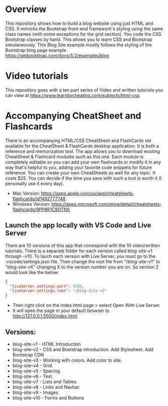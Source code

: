 # Overview
This repository shows how to build a blog website using just HTML and CSS. It mimicks the Bootstrap front-end framework's styling using the same class names (with some exceptions for the grid section). You code the CSS Bootstrap classes by hand. This allows you to learn CSS and Bootstrap simulaneously. This Blog Site example mostly follows the styling of the Bootstrap blog page example https://getbootstrap.com/docs/5.2/examples/blog

# Video tutorials
This repository goes with a ten part series of Video and written tutorials you can view at https://www.learnbycheating.com/subjects/html-css. 

# Accompanying CheatSheet and Flashcards
There is an accompanying  HTML/CSS CheatSheet and FlashCards set available for the CheatSheet & FlashCards desktop application. It is both a reference and memorization tool. The app allows you to download existing CheatSheet & Flashcard modules such as this one. Each module is completely editable so you can add your own flashcards or modify it in any way that's helpful to you, adding your favorite code snippets for future reference. You can create your own CheatSheets as well for any topic. It costs $25. You can decide if the time you save with such a tool is worth it (I personally use it every day).
* Mac Version: https://apps.apple.com/us/app/cheatsheets-flashcards/id1492777748
* Windows Version: https://apps.microsoft.com/store/detail/cheatsheets-flashcards/9PP8R1C8GTNS

## Launch the app locally with VS Code and Live Server
There are 10 versions of this app that correspond with the 10 video/written tutorials.
There is a separate folder for each version called blog-site-v1 through -v10.
To lauch each version with Live Server, you must go to the .vscode/settings.json file. Then change the root file from "/blog-site-v1" to "blog-site-vX" changing X to the version number you are on. So version 2 would look like the below: 

``` json
{
  "liveServer.settings.port": 5500,
  "liveServer.settings.root": "/blog-site-v2"
}
```

* Then right click on the index.html page > select Open With Live Server.
* It will open the page in your default browser to http://127.0.0.1:5500/index.html

## Versions:
- blog-site-v1 - HTML Introduction
- blog-site-v2 - CSS and Bootstrap introduction. Add Stylesheet. Add Bootstrap CDN
- blog-site-v3 - Working with colors. Add color to site.
- blog-site-v4 - Grid.
- blog-site-v5 - Spacing.
- blog-site-v6 - Text.
- blog-site-v7 - Lists and Tables.
- blog-site-v8 - Links and Navbar.
- blog-site-v9 - Images
- blog-site-v10 - Forms and Buttons
